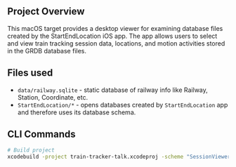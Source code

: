 ## Project Overview

This macOS target provides a desktop viewer for examining database files created by the StartEndLocation iOS app. The app allows users to select and view train tracking session data, locations, and motion activities stored in the GRDB database files.

## Files used

- `data/railway.sqlite` - static database of railway info like Railway, Station, Coordinate, etc.
- `StartEndLocation/*` - opens databases created by `StartEndLocation` app and therefore uses its database schema.

## CLI Commands

```zsh
# Build project
xcodebuild -project train-tracker-talk.xcodeproj -scheme "SessionViewer" -destination "platform=macOS,arch=arm64" build -quiet
```